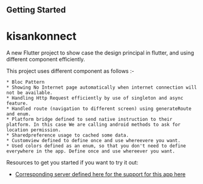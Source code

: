 ## Getting Started
# kisankonnect

A new Flutter project to show case the design principal in flutter, and using different component efficiently.

This project uses different component as follows :-

    * Bloc Pattern
    * Showing No Internet page automatically when internet connection will not be available.
    * Handling Http Request efficiently by use of singleton and async feature.
    * Handled route (navigation to different screen) using generateRoute and enum.
    * Platform bridge defined to send native instruction to their platform. In this case We are calling android methods to ask for location permission.
    * Sharedpreference usage to cached some data.
    * Customview defined to define once and use whereevere you want.
    * Used colors defined as an enum, so that you don't need to define everywhere in the app. Define once and use whereever you want.


Resources to get you started if you want to try it out:

- [Corresponding server defined here for the support for this app here](https://github.com/kumarsiddy/kisankonnect-server)
